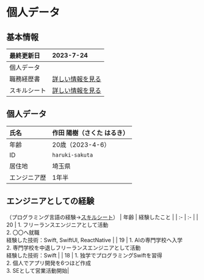 <!-- 
リンクを別のページでできるようにHTMLで設定したい
-->
# 個人データ
## 基本情報
| 最終更新日 | 2023-7-24 |
| :- | :- |
| 個人データ |  |
| 職務経歴書 | [詳しい情報を見る](/README.md) |
| スキルシート | [詳しい情報を見る](/skill-sheet.md) |

## 個人データ
| 氏名 | 作田 陽樹（さくた はるき） |
| :- | :- |
| 年齢 | 20歳（2023-4-6） |
| ID | `haruki-sakuta` |
| 居住地 | 埼玉県 |
| エンジニア歴 | 1年半 |

<!--
## SNSなど
| [ホームページ（HP）](https://sakuta21.wixsite.com/sakuta) | 休止 |
| :- | :- |
| [Youtube](https://youtube.com/channel/UCCzS-jNyzsQdeSylkcM4iLw) | プログラミング講座など |
| [Instagram](https://www.instagram.com/_saku_ta/) | 活動の最新情報など |
| [Twitter](https://twitter.com/_saku_ta) | 活動の最新情報など |
| [TikTok](https://www.tiktok.com/@_saku_ta) | 活動の最新情報など |
| [Facebook](https://www.facebook.com/saku.haru.2021) | 活動の最新情報など |
-->

## エンジニアとしての経験
（プログラミング言語の経験→[スキルシート](/skill-sheet.md)）
| 年齢 | 経験したこと |
| :- | :- |
| 20 | 1. フリーランスエンジニアとして活動<br>2. 〇〇へ就職<br>経験した技術：Swift, SwiftUI, ReactNative |
| 19 | 1. AIの専門学校へ入学<br>2. 専門学校を中退しフリーランスエンジニアとして活動<br>経験した技術：Swift |
| 18 | 1. 独学でプログラミングSwiftを習得<br>2. 個人でアプリ開発を6つほど作成<br>3. SEとして営業活動開始|

